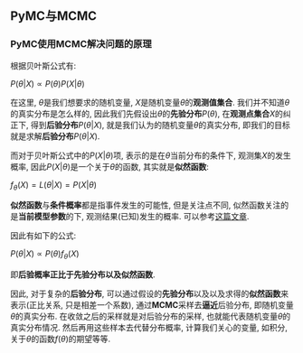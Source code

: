 ## PyMC与MCMC

### PyMC使用MCMC解决问题的原理

根据贝叶斯公式有:

$P(\theta|X)\propto{P(\theta)P(X|\theta)}$

在这里, $\theta$是我们想要求的随机变量, $X$是随机变量$\theta$的**观测值集合**. 我们并不知道$\theta$的真实分布是怎么样的, 因此我们先假设出$\theta$的**先验分布**$P(\theta)$, 在**观测点集合**$X$的纠正下, 得到**后验分布**$P(\theta|X)$, 就是我们认为的随机变量$\theta$的真实分布, 即我们的目标就是求解**后验分布**$P(\theta|X)$.

而对于贝叶斯公式中的$P(X|\theta)$项, 表示的是在$\theta$当前分布的条件下, 观测集$X$的发生概率, 因此$P(X|\theta)$是一个关于$\theta$的函数, 其实就是**似然函数**:

$f_{\theta}(X)=L(\theta|X)=P(X|\theta)$

**似然函数**与**条件概率**都是指事件发生的可能性, 但是关注点不同, 似然函数关注的是**当前模型参数**的下, 观测结果(已知)发生的概率. 可以参考[这篇文章](https://blog.csdn.net/junmuzi/article/details/51192283).

因此有如下的公式:

$P(\theta|X)\propto{P(\theta)f_{\theta}(X)}$

即**后验概率正比于先验分布以及似然函数**.

因此, 对于复杂的**后验分布**, 可以通过假设的**先验分布**以及以及求得的**似然函数**来表示(正比关系, 只是相差一个系数), 通过**MCMC**采样去**逼近**后验分布, 即随机变量$\theta$的真实分布. 在收敛之后的采样就是对后验分布的采样, 也就能代表随机变量$\theta$的真实分布情况. 然后再用这些样本去代替分布概率, 计算我们关心的变量, 如积分, 关于$\theta$的函数$f(\theta)$的期望等等.

